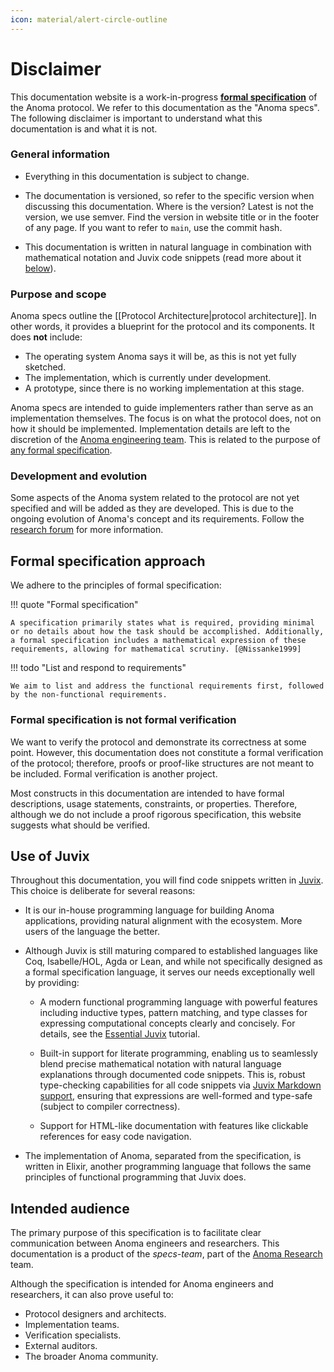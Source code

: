 ```yaml
---
icon: material/alert-circle-outline
---
```


# Disclaimer

This documentation website is a work-in-progress [**formal
specification**](#formal-specification-approach) of the Anoma protocol. We refer
to this documentation as the "Anoma specs". The following disclaimer is
important to understand what this documentation is and what it is not.

### General information

- Everything in this documentation is subject to change.

- The documentation is versioned, so refer to the specific version when
    discussing this documentation. Where is the version? Latest is not the
    version, we use semver. Find the version in website title or in the footer
    of any page. If you want to refer to `main`, use the commit hash.

- This documentation is written in natural language in combination with
    mathematical notation and Juvix code snippets (read more about it
    [below](#use-of-juvix)).

### Purpose and scope

Anoma specs outline the [[Protocol Architecture|protocol architecture]].
In other words, it provides a blueprint for the protocol and its components.
It does **not** include:

- The operating system Anoma says it will be, as this is not yet fully sketched.
- The implementation, which is currently under development.
- A prototype, since there is no working implementation at this stage.

Anoma specs are intended to guide implementers rather than serve as an
implementation themselves. The focus is on what the protocol does, not on how it
should be implemented. Implementation details are left to the discretion of the
[Anoma engineering team](https://github.com/anoma/anoma). This is related to the
purpose of [any formal specification](#formal-specification-approach).

### Development and evolution

Some aspects of the Anoma system related to the protocol are not yet specified
and will be added as they are developed. This is due to the ongoing evolution of
Anoma's concept and its requirements. Follow the [research
forum](https://research.anoma.net/) for more information.

## Formal specification approach

We adhere to the principles of formal specification:

!!! quote "Formal specification"

    A specification primarily states what is required, providing minimal or no details about how the task should be accomplished. Additionally, a formal specification includes a mathematical expression of these requirements, allowing for mathematical scrutiny. [@Nissanke1999]

!!! todo "List and respond to requirements"

    We aim to list and address the functional requirements first, followed by the non-functional requirements.

### Formal specification is not formal verification

We want to verify the protocol and demonstrate its correctness at some point.
However, this documentation does not constitute a formal verification of the
protocol; therefore, proofs or proof-like structures are not meant to be
included. Formal verification is another project.

Most constructs in this documentation are intended to have formal descriptions,
usage statements, constraints, or properties. Therefore, although we do not
include a proof rigorous specification, this website suggests what should be
verified.

## Use of Juvix

Throughout this documentation, you will find code snippets written in
[Juvix](https://juvix.org/). This choice is deliberate for several reasons:

- It is our in-house programming language for building Anoma applications,
   providing natural alignment with the ecosystem. More users of the language
   the better.

- Although Juvix is still maturing compared to established languages like Coq,
    Isabelle/HOL, Agda or Lean, and while not specifically designed as a formal
    specification language, it serves our needs exceptionally well by providing:

    - A modern functional programming language with powerful features including
      inductive types, pattern matching, and type classes for expressing
      computational concepts clearly and concisely. For details, see the
      [Essential Juvix](https://docs.juvix.org/0.6.9/tutorials/essential.html)
      tutorial.

    - Built-in support for literate programming, enabling us to seamlessly blend
      precise mathematical notation with natural language explanations through
      documented code snippets. This is, robust type-checking capabilities for all
      code snippets via [Juvix Markdown support](https://docs.juvix.org/),
      ensuring that expressions are well-formed and type-safe (subject to compiler
      correctness).

    - Support for HTML-like documentation with features like clickable
      references for easy code navigation.

- The implementation of Anoma, separated from the specification, is written in
    Elixir, another programming language that follows the same principles of
    functional programming that Juvix does.

## Intended audience

The primary purpose of this specification is to facilitate clear communication
between Anoma engineers and researchers. This documentation is a product of the
*specs-team*, part of the [Anoma Research](https://research.anoma.net/) team.

Although the specification is intended for Anoma engineers and researchers, it
can also prove useful to:

- Protocol designers and architects.
- Implementation teams.
- Verification specialists.
- External auditors.
- The broader Anoma community.

